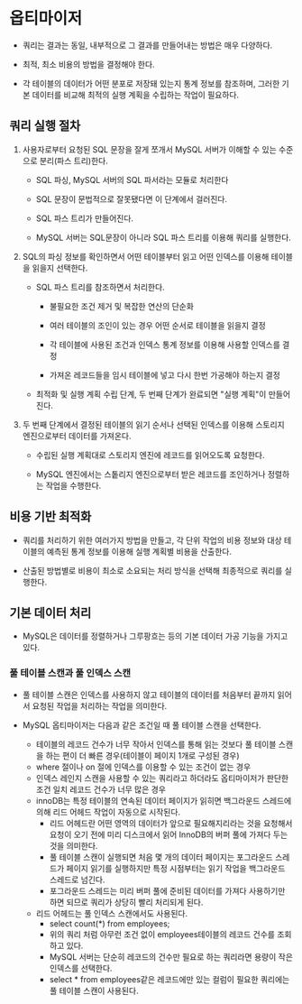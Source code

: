 <!-- @format -->

# 옵티마이저

-   쿼리는 결과는 동일, 내부적으로 그 결과를 만들어내는 방법은 매우 다양하다.

-   최적, 최소 비용의 방법을 결정해야 한다.

-   각 테이블의 데이터가 어떤 분포로 저장돼 있는지 통계 정보를 참조하며, 그러한 기본 데이터를 비교해 최적의 실행 계획을 수립하는 작업이 필요하다.

## 쿼리 실행 절차

1. 사용자로부터 요청된 SQL 문장을 잘게 쪼개서 MySQL 서버가 이해할 수 있는 수준으로 분리(파스 트리)한다.

    - SQL 파싱, MySQL 서버의 SQL 파서라는 모듈로 처리한다

    - SQL 문장이 문법적으로 잘못됐다면 이 단계에서 걸러진다.

    - SQL 파스 트리가 만들어진다.

    - MySQL 서버는 SQL문장이 아니라 SQL 파스 트리를 이용해 쿼리를 실행한다.

2. SQL의 파싱 정보를 확인하면서 어떤 테이블부터 읽고 어떤 인덱스를 이용해 테이블을 읽을지 선택한다.

    - SQL 파스 트리를 참조하면서 처리한다.

        - 불필요한 조건 제거 및 복잡한 연산의 단순화

        - 여러 테이블의 조인이 있는 경우 어떤 순서로 테이블을 읽을지 결정

        - 각 테이블에 사용된 조건과 인덱스 통계 정보를 이용해 사용할 인덱스를 결정

        - 가져온 레코드들을 임시 테이블에 넣고 다시 한번 가공해야 하는지 결정

    - 최적화 및 실행 계획 수립 단계, 두 번째 단계가 완료되면 "실행 계획"이 만들어 진다.

3. 두 번째 단계에서 결정된 테이블의 읽기 순서나 선택된 인덱스를 이용해 스토리지 엔진으로부터 데이터를 가져온다.

    - 수립된 실행 계획대로 스토리지 엔진에 레코드를 읽어오도록 요청한다.

    - MySQL 엔진에서는 스톹리지 엔진으로부터 받은 레코드를 조인하거나 정렬하는 작업을 수행한다.

## 비용 기반 최적화

-   쿼리를 처리하기 위한 여러가지 방법을 만들고, 각 단위 작업의 비용 정보와 대상 테이블의 예측된 통계 정보를 이용해 실행 계획별 비용을 산출한다.

-   산출된 방법별로 비용이 최소로 소요되는 처리 방식을 선택해 최종적으로 쿼리를 실행한다.

## 기본 데이터 처리

-   MySQL은 데이터를 정렬하거나 그루팡흐는 등의 기본 데이터 가공 기능을 가지고 있다.

### 풀 테이블 스캔과 풀 인덱스 스캔

-   풀 테이블 스캔은 인덱스를 사용하지 않고 테이블의 데이터를 처음부터 끝까지 읽어서 요청된 작업을 처리하는 작업을 의미한다.

-   MySQL 옵티마이저는 다음과 같은 조건일 때 풀 테이블 스캔을 선택한다.
    -   테이블의 레코드 건수가 너무 작아서 인덱스를 통해 읽는 것보다 풀 테이블 스캔을 하는 편이 더 빠른 경우(테이블이 페이지 1개로 구성된 경우)
    -   where 절이나 on 절에 인덱스를 이용할 수 있는 조건이 없는 경우
    -   인덱스 레인지 스캔을 사용할 수 있는 쿼리라고 하더라도 옵티마이저가 판단한 조건 일치 레코드 건수가 너무 많은 경우
    -   innoDB는 특정 테이블의 연속된 데이터 페이지가 읽히면 백그라운드 스레드에 의해 리드 어헤드 작업이 자동으로 시작된다.
        -   리드 어헤드란 어떤 영역의 데이터가 앞으로 필요해지리라는 것을 요청해서 요청이 오기 전에 미리 디스크에서 읽어 InnoDB의 버퍼 풀에 가져다 두는 것을 의미한다.
        -   풀 테이블 스캔이 실행되면 처음 몇 개의 데이터 페이지는 포그라운드 스레드가 페이지 읽기를 실행하지만 특정 시점부터는 읽기 작업을 백그라운드 스레드로 넘긴다.
        -   포그라운드 스레드는 미리 버퍼 풀에 준비된 데이터를 가져다 사용하기만 하면 되므로 쿼리가 상당히 빨리 처리되게 된다.
    -   리드 어헤드는 풀 인덱스 스캔에서도 사용된다.
        -   select count(\*) from employees;
        -   위의 쿼리 처럼 아무런 조건 없이 employees테이블의 레코드 건수를 조회하고 있다.
        -   MySQL 서버는 단순히 레코드의 건수만 필요로 하는 쿼리라면 용량이 작은 인덱스를 선택한다.
        -   select \* from employees같은 레코드에만 있는 컬럼이 필요한 쿼리에는 풀 테이블 스캔이 사용된다.
